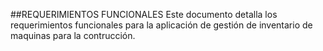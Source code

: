 ##REQUERIMIENTOS FUNCIONALES
Este documento detalla los requerimientos funcionales para la aplicación de gestión de inventario de maquinas para la contrucción.
